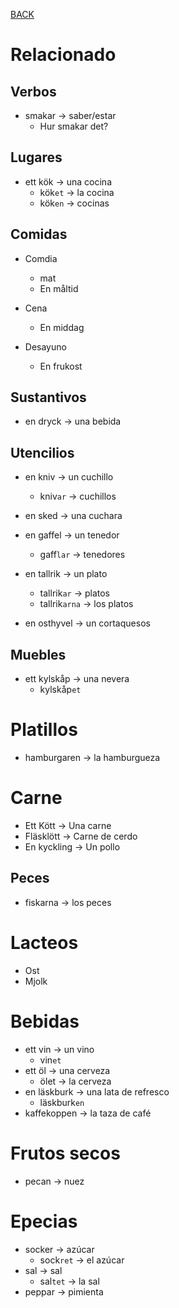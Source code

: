 [BACK](./VOCABULARY.md)

# Relacionado

## Verbos

- smakar -> saber/estar
  - Hur smakar det?

## Lugares

- ett kök -> una cocina
  - kök`et` -> la cocina
  - kök`en` -> cocinas

## Comidas

- Comdia
  - mat
  - En måltid

- Cena
  - En middag

- Desayuno
  - En frukost

## Sustantivos

- en dryck -> una bebida

## Utencilios

- en kniv -> un cuchillo
  - kniv`ar` -> cuchillos
- en sked -> una cuchara
- en gaffel -> un tenedor
  - gaff`lar` -> tenedores

- en tallrik -> un plato
  - tallrik`ar` -> platos
  - tallrik`arna` -> los platos

- en osthyvel -> un cortaquesos

## Muebles

- ett kylskåp -> una nevera
  - kylskåp`et`

# Platillos

- hamburgaren -> la hamburgueza

# Carne

- Ett Kött -> Una carne
- Fläsklött -> Carne de cerdo
- En kyckling -> Un pollo

## Peces

- fiskarna -> los peces

# Lacteos

- Ost
- Mjolk

# Bebidas

- ett vin -> un vino
  - vin`et`
- ett öl -> una cerveza
  - ölet -> la cerveza
- en läskburk -> una lata de refresco
  - läskburk`en`
- kaffekoppen -> la taza de café

# Frutos secos

- pecan -> nuez

# Epecias

- socker -> azúcar
  - sock`ret` -> el azúcar
- sal -> sal
  - sal`tet` -> la sal
- peppar -> pimienta